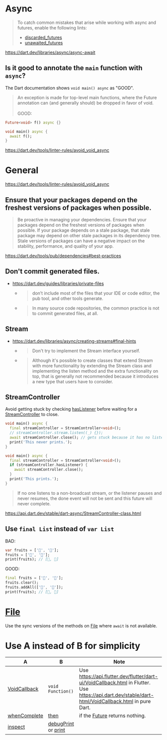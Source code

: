 # Async
> To catch common mistakes that arise while working with async and futures, enable the following lints:
> - [discarded_futures](https://dart.dev/tools/linter-rules/discarded_futures)
> - [unawaited_futures](https://dart.dev/tools/linter-rules/unawaited_futures)

https://dart.dev/libraries/async/async-await

## Is it good to annotate the `main` function with `async`?
The Dart documentation shows `void main() async` as "GOOD".

> An exception is made for top-level main functions, where the Future annotation can (and generally should) be dropped in favor of void.<br><br>
> GOOD:

```dart
Future<void> f() async {}

void main() async {
  await f();
}
```
https://dart.dev/tools/linter-rules/avoid_void_async

# General

https://dart.dev/tools/linter-rules/avoid_void_async
## Ensure that your packages depend on the freshest versions of packages when possible.
> Be proactive in managing your dependencies. Ensure that your packages depend on the freshest versions of packages when possible. If your package depends on a stale package, that stale package may depend on other stale packages in its dependency tree. Stale versions of packages can have a negative impact on the stability, performance, and quality of your app.

https://dart.dev/tools/pub/dependencies#best-practices

## Don't commit generated files.
- https://dart.dev/guides/libraries/private-files
  - > don’t include most of the files that your IDE or code editor, the pub tool, and other tools generate.
  - > In many source code repositories, the common practice is not to commit generated files, at all.

## Stream
- https://dart.dev/libraries/async/creating-streams#final-hints
  - > Don't try to implement the Stream interface yourself.
  - > Although it's possible to create classes that extend Stream with more functionality by extending the Stream class and implementing the listen method and the extra functionality on top, that is generally not recommended because it introduces a new type that users have to consider.

## StreamController
Avoid getting stuck by checking [hasListener](https://api.dart.dev/stable/dart-async/StreamController/hasListener.html) before waiting for a [StreamController](https://api.dart.dev/stable/dart-async/StreamController-class.html) to close.

```dart
void main() async {
  final streamController = StreamController<void>();
  // streamController.stream.listen((_) {});
  await streamController.close(); // gets stuck because it has no listeners.
  print('This never prints.');
}
```
```dart
void main() async {
  final streamController = StreamController<void>();
  if (streamController.hasListener) {
    await streamController.close();
  }
  print('This prints.');
}
```

> If no one listens to a non-broadcast stream, or the listener pauses and never resumes, the done event will not be sent and this future will never complete.

https://api.dart.dev/stable/dart-async/StreamController-class.html

## Use `final List` instead of `var List`
BAD:
```dart
var fruits = ['🍎', '🍊'];
fruits = ['🍏', '🍇'];
print(fruits); // [🍏, 🍇]
```

GOOD:
```dart
final fruits = ['🍎', '🍊'];
fruits.clear();
fruits.addAll(['🍏', '🍇']);
print(fruits); // [🍏, 🍇]
```

# [File](https://api.dart.dev/stable/dart-io/File-class.html)
Use the sync versions of the methods on [File](https://api.dart.dev/stable/dart-io/File-class.html) where `await` is not available.

# Use A instead of B for simplicity
A|B|Note
--|--|--
[VoidCallback](https://api.dart.dev/stable/dart-html/VoidCallback.html)|`void Function()`|Use https://api.flutter.dev/flutter/dart-ui/VoidCallback.html in Flutter.<br>Use https://api.dart.dev/stable/dart-html/VoidCallback.html in pure Dart.
[whenComplete](https://api.dart.dev/stable/dart-async/Future/whenComplete.html)|[then](https://api.dart.dev/stable/dart-async/Future/then.html)|if the [Future](https://api.dart.dev/stable/dart-async/Future-class.html) returns nothing.
[inspect](https://api.dart.dev/stable/dart-developer/inspect.html)|[debugPrint](https://api.flutter.dev/flutter/foundation/debugPrint.html) or [print](https://api.dart.dev/stable/dart-core/print.html)|
